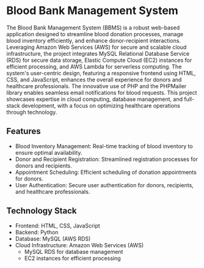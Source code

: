 # Blood Bank Management System

The Blood Bank Management System (BBMS) is a robust web-based application designed to streamline blood donation processes, manage blood inventory efficiently, and enhance donor-recipient interactions. Leveraging Amazon Web Services (AWS) for secure and scalable cloud infrastructure, the project integrates MySQL Relational Database Service (RDS) for secure data storage, Elastic Compute Cloud (EC2) instances for efficient processing, and AWS Lambda for serverless computing. The system's user-centric design, featuring a responsive frontend using HTML, CSS, and JavaScript, enhances the overall experience for donors and healthcare professionals. The innovative use of PHP and the PHPMailer library enables seamless email notifications for blood requests. This project showcases expertise in cloud computing, database management, and full-stack development, with a focus on optimizing healthcare operations through technology.

## Features

- Blood Inventory Management: Real-time tracking of blood inventory to ensure optimal availability.
- Donor and Recipient Registration: Streamlined registration processes for donors and recipients.
- Appointment Scheduling: Efficient scheduling of donation appointments for donors.
- User Authentication: Secure user authentication for donors, recipients, and healthcare professionals.


## Technology Stack

- Frontend: HTML, CSS, JavaScript
- Backend: Python
- Database: MySQL (AWS RDS)
- Cloud Infrastructure: Amazon Web Services (AWS)
  - MySQL RDS for database management
  - EC2 instances for efficient processing
  


